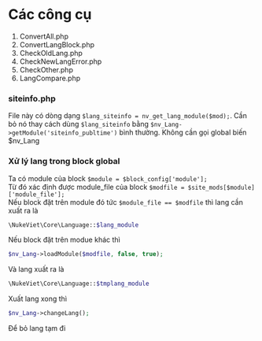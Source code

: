 # Các công cụ

1. ConvertAll.php
2. ConvertLangBlock.php
3. CheckOldLang.php
4. CheckNewLangError.php
5. CheckOther.php
6. LangCompare.php

### siteinfo.php

File này có dòng dạng `$lang_siteinfo = nv_get_lang_module($mod);`. Cần bỏ nó thay cách dùng `$lang_siteinfo` bằng `$nv_Lang->getModule('siteinfo_publtime')` bình thường. Không cần gọi global biến $nv_Lang

### Xử lý lang trong block global

Ta có module của block `$module = $block_config['module'];`  
Từ đó xác định được module_file của block `$modfile = $site_mods[$module]['module_file'];`   
Nếu block đặt trên module đó tức `$module_file == $modfile` thì lang cần xuất ra là 

```php
\NukeViet\Core\Language::$lang_module
```

Nếu block đặt trên modue khác thì

```php
$nv_Lang->loadModule($modfile, false, true);
```

Và lang xuất ra là

```php
\NukeViet\Core\Language::$tmplang_module
```

Xuất lang xong thì

```php
$nv_Lang->changeLang();
```

Để bỏ lang tạm đi
